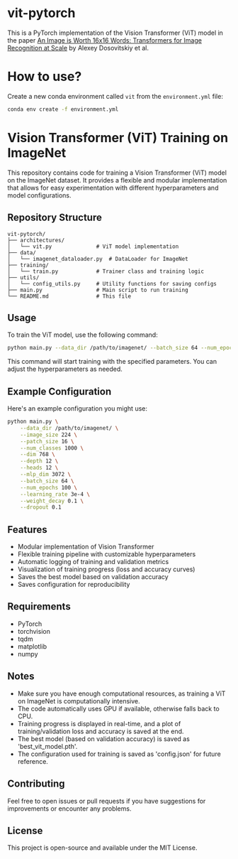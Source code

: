# vit-pytorch

This is a PyTorch implementation of the Vision Transformer (ViT) model in the paper [An Image is Worth 16x16 Words: Transformers for Image Recognition at Scale](https://arxiv.org/abs/2010.11929) by Alexey Dosovitskiy et al.

# How to use?

Create a new conda environment called `vit` from the `environment.yml` file:

```bash
conda env create -f environment.yml
```

# Vision Transformer (ViT) Training on ImageNet

This repository contains code for training a Vision Transformer (ViT) model on the ImageNet dataset. It provides a flexible and modular implementation that allows for easy experimentation with different hyperparameters and model configurations.

## Repository Structure

```
vit-pytorch/
├── architectures/
│   └── vit.py              # ViT model implementation
├── data/
│   └── imagenet_dataloader.py  # DataLoader for ImageNet
├── training/
│   └── train.py            # Trainer class and training logic
├── utils/
│   └── config_utils.py     # Utility functions for saving configs
├── main.py                 # Main script to run training
└── README.md               # This file
```

## Usage

To train the ViT model, use the following command:

```bash
python main.py --data_dir /path/to/imagenet/ --batch_size 64 --num_epochs 100 --learning_rate 3e-4 --weight_decay 0.1
```

This command will start training with the specified parameters. You can adjust the hyperparameters as needed.

## Example Configuration

Here's an example configuration you might use:

```bash
python main.py \
    --data_dir /path/to/imagenet/ \
    --image_size 224 \
    --patch_size 16 \
    --num_classes 1000 \
    --dim 768 \
    --depth 12 \
    --heads 12 \
    --mlp_dim 3072 \
    --batch_size 64 \
    --num_epochs 100 \
    --learning_rate 3e-4 \
    --weight_decay 0.1 \
    --dropout 0.1
```

## Features

- Modular implementation of Vision Transformer
- Flexible training pipeline with customizable hyperparameters
- Automatic logging of training and validation metrics
- Visualization of training progress (loss and accuracy curves)
- Saves the best model based on validation accuracy
- Saves configuration for reproducibility

## Requirements

- PyTorch
- torchvision
- tqdm
- matplotlib
- numpy

## Notes

- Make sure you have enough computational resources, as training a ViT on ImageNet is computationally intensive.
- The code automatically uses GPU if available, otherwise falls back to CPU.
- Training progress is displayed in real-time, and a plot of training/validation loss and accuracy is saved at the end.
- The best model (based on validation accuracy) is saved as 'best_vit_model.pth'.
- The configuration used for training is saved as 'config.json' for future reference.

## Contributing

Feel free to open issues or pull requests if you have suggestions for improvements or encounter any problems.

## License

This project is open-source and available under the MIT License.